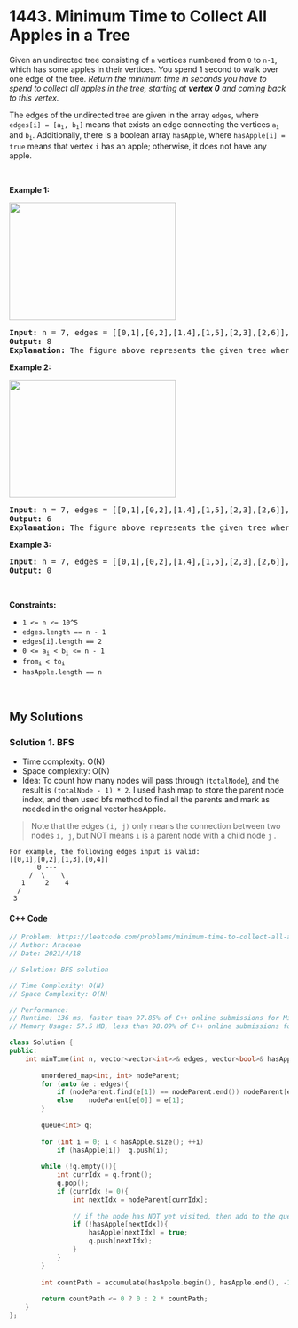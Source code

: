 # 1443. Minimum Time to Collect All Apples in a Tree

<div><p>Given an undirected tree consisting of <code>n</code> vertices numbered from <code>0</code> to <code>n-1</code>, which has some apples in their vertices. You spend 1 second to walk over one edge of the tree. <em>Return the minimum time in seconds you have to spend to collect all apples in the tree, starting at <strong>vertex 0</strong> and coming back to this vertex.</em></p>

<p>The edges of the undirected tree are given in the array <code>edges</code>, where <code>edges[i] = [a<sub>i</sub>, b<sub>i</sub>]</code> means that exists an edge connecting the vertices <code>a<sub>i</sub></code> and <code>b<sub>i</sub></code>. Additionally, there is a boolean array <code>hasApple</code>, where <code>hasApple[i] = true</code> means that vertex <code>i</code> has an apple; otherwise, it does not have any apple.</p>

<p>&nbsp;</p>
<p><strong>Example 1:</strong></p>

<p><strong><img alt="" src="https://assets.leetcode.com/uploads/2020/04/23/min_time_collect_apple_1.png" style="width: 300px; height: 212px;"></strong></p>

<pre><strong>Input:</strong> n = 7, edges = [[0,1],[0,2],[1,4],[1,5],[2,3],[2,6]], hasApple = [false,false,true,false,true,true,false]
<strong>Output:</strong> 8 
<strong>Explanation:</strong> The figure above represents the given tree where red vertices have an apple. One optimal path to collect all apples is shown by the green arrows.  
</pre>

<p><strong>Example 2:</strong></p>

<p><strong><img alt="" src="https://assets.leetcode.com/uploads/2020/04/23/min_time_collect_apple_2.png" style="width: 300px; height: 212px;"></strong></p>

<pre><strong>Input:</strong> n = 7, edges = [[0,1],[0,2],[1,4],[1,5],[2,3],[2,6]], hasApple = [false,false,true,false,false,true,false]
<strong>Output:</strong> 6
<strong>Explanation:</strong> The figure above represents the given tree where red vertices have an apple. One optimal path to collect all apples is shown by the green arrows.  
</pre>

<p><strong>Example 3:</strong></p>

<pre><strong>Input:</strong> n = 7, edges = [[0,1],[0,2],[1,4],[1,5],[2,3],[2,6]], hasApple = [false,false,false,false,false,false,false]
<strong>Output:</strong> 0
</pre>

<p>&nbsp;</p>
<p><strong>Constraints:</strong></p>

<ul>
	<li><code>1 &lt;= n &lt;= 10^5</code></li>
	<li><code>edges.length == n - 1</code></li>
	<li><code>edges[i].length == 2</code></li>
	<li><code>0 &lt;= a<sub>i</sub> &lt; b<sub>i</sub> &lt;= n - 1</code></li>
	<li><code>from<sub>i</sub>&nbsp;&lt; to<sub>i</sub></code></li>
	<li><code>hasApple.length == n</code></li>
</ul>
</div>

<p>&nbsp;</p>

## My Solutions
### Solution 1. BFS
- Time complexity: O(N)
- Space complexity: O(N)
- Idea: To count how many nodes will pass through (`totalNode`), and the result is `(totalNode - 1) * 2`. I used hash map to store the parent node index, and then used bfs method to find all the parents and mark as needed in the original vector hasApple.
> Note that the edges `(i, j)` only means the connection between two nodes `i, j`, but NOT means `i` is a parent node with a child node `j` .
```
For example, the following edges input is valid:
[[0,1],[0,2],[1,3],[0,4]]
       0 ---
     /  \    \
   1     2    4
  /
 3
```
#### C++ Code
```cpp
// Problem: https://leetcode.com/problems/minimum-time-to-collect-all-apples-in-a-tree/
// Author: Araceae
// Date: 2021/4/18

// Solution: BFS solution

// Time Complexity: O(N)
// Space Complexity: O(N)

// Performance:
// Runtime: 136 ms, faster than 97.85% of C++ online submissions for Minimum Time to Collect All Apples in a Tree.
// Memory Usage: 57.5 MB, less than 98.09% of C++ online submissions for Minimum Time to Collect All Apples in a Tree.

class Solution {
public:
    int minTime(int n, vector<vector<int>>& edges, vector<bool>& hasApple) {
        
        unordered_map<int, int> nodeParent;
        for (auto &e : edges){
            if (nodeParent.find(e[1]) == nodeParent.end()) nodeParent[e[1]] = e[0];
            else    nodeParent[e[0]] = e[1];
        }
        
        queue<int> q;
        
        for (int i = 0; i < hasApple.size(); ++i)
            if (hasApple[i])  q.push(i);
        
        while (!q.empty()){
            int currIdx = q.front();
            q.pop();
            if (currIdx != 0){
                int nextIdx = nodeParent[currIdx];
				
                // if the node has NOT yet visited, then add to the queue 
                if (!hasApple[nextIdx]){
                    hasApple[nextIdx] = true;
                    q.push(nextIdx);
                }
            }
        }
        
        int countPath = accumulate(hasApple.begin(), hasApple.end(), -1);
        
        return countPath <= 0 ? 0 : 2 * countPath;
    }
};
```